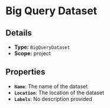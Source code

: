 # Big Query Dataset

## Details

- **Type:** `BigQueryDataset`
- **Scope:** project

## Properties

- **`Name`**: The name of the dataset
- **`Location`**: The location of the dataset
- **`Labels`**: No description provided
